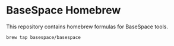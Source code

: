 # BaseSpace Homebrew

This repository contains homebrew formulas for BaseSpace tools.

    brew tap basespace/basespace
